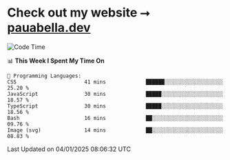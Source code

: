 # Check out my website ⭢ [pauabella.dev](https://pauabella.dev)

<!--START_SECTION:waka-->
![Code Time](http://img.shields.io/badge/Code%20Time-3%2C994%20hrs%2059%20mins-blue)

📊 **This Week I Spent My Time On** 

```text
💬 Programming Languages: 
CSS                      41 mins             ██████░░░░░░░░░░░░░░░░░░░   25.20 % 
JavaScript               30 mins             █████░░░░░░░░░░░░░░░░░░░░   18.57 % 
TypeScript               30 mins             █████░░░░░░░░░░░░░░░░░░░░   18.56 % 
Bash                     16 mins             ██░░░░░░░░░░░░░░░░░░░░░░░   09.76 % 
Image (svg)              14 mins             ██░░░░░░░░░░░░░░░░░░░░░░░   08.83 % 
```


 Last Updated on 04/01/2025 08:06:32 UTC
<!--END_SECTION:waka-->
